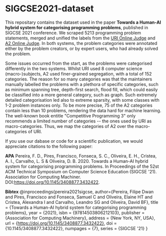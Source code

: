 # SIGCSE2021-dataset

This repositary contains the dataset used in the paper **Towards a Human-AI hybrid system for categorising programming problems**, published in SIGCSE 2021 conference. We scraped 5213 programming problem statements, merged and unified the labels from the [URI Online Judge](urionlinejudge.com.br) and [A2 Online Judge](a2oj.com/about). In both systems, the problem categories were annotated either by the problem creators, or by expert users, who had already solved the problem.

Some issues occurred from the start, as the problems were categorised differently in the two systems. Whilst URI used 8 computer science (macro-)subjects, A2 used finer-grained segregation, with a total of 152 categories. The reason for so many categories was that the maintainers manually labelled the problems with a plethora of specific categories, such as minimum spanning tree, depth-first search, flood fill, which could easily be classified into a more general category, such as graph. Such extremely detailed categorisation led also to extreme sparsity, with some classes with 1-2 problem instances only. To be more precise, 75 of the A2 categories contain less than 10 problems, rendering the data hard for  machine learning. The well-known book entitle "Competitive Programming 3" only recommends a limited number of categories -- the ones used by URI as macro-categories. Thus, we map the categories of A2 over the macro-categories of URI.

If you use our dabase or code for a scientific publication, we would appreciate citations to the following paper:

**APA**
Pereira, F. D., Pires, Francisco, Fonseca, S. C., Oliveira, E. H., Cristea, A. I., Carvalho, L. S & Oliveira, D. B. 2020. Towards a Human-AI hybrid system for categorising programming problems. In Proceedings of the 52st ACM Technical Symposium on Computer Science Education (SIGCSE '21).  Association for Computing Machiner. DOI:https://doi.org/10.1145/3408877.3432422.

**Bibtex**
@inproceedings{pereira2021sigcse,
author={Pereira, Filipe Dwan and Pires, Francisco and Fonseca, Samuel C and Oliveira, Elaine HT and Cristea, Alexandra I and Carvalho, Leandro SG and Oliveira, David BF},
title = {Towards a Human-AI hybrid system for categorising programming problems},
year = {2021},
isbn = {97814503806212103},
publisher = {Association for Computing Machinery},
address = {New York, NY, USA},
url = {https://doi.org/10.1145/3408877.3432422},
doi = {10.1145/3408877.3432422},
numpages = {7},
series = {SIGCSE '21}
}
